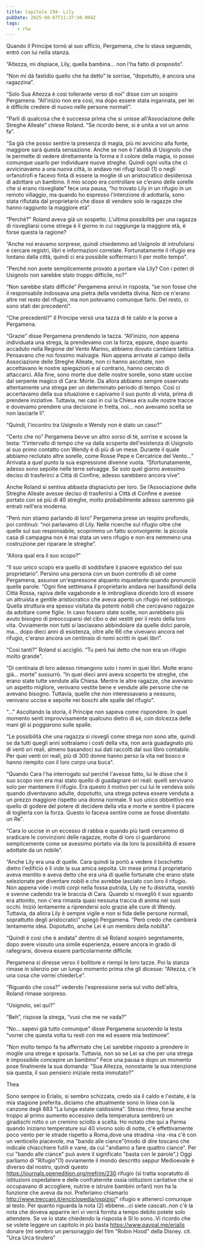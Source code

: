 ```yaml
---
title: Capitolo 194- Lily
pubDate: 2025-08-07T11:37:50.904Z
tags:
    - rtw
---
```



Quando il Principe tornò al suo ufficio, Pergamena, che lo stava seguendo, entrò con lui nella stanza.


“Altezza, mi dispiace, Lily, quella bambina… non l'ha fatto di proposito”.


“Non mi dà fastidio quello che ha detto” le sorrise, “dopotutto, è ancora una ragazzina”.


“Solo Sua Altezza è così tollerante verso di noi” disse con un sospiro Pergamena. “All'inizio non era così, ma dopo essere stata ingannata, per lei è difficile credere di nuovo nelle persone normali”.


“Parli di qualcosa che è successa prima che si unisse all'Associazione delle Streghe Alleate” chiese Roland. “Se ricordo bene, si è unita a voi un anno fa”.


“Sa già che posso sentire la presenza di magia, più mi avvicino alla fonte, maggiore sarà questa sensazione. Anche se non è l'abilità di Usignolo che le permette di vedere direttamente la forma e il colore della magia, io posso comunque usarlo per individuare nuove streghe. Quindi ogni volta che ci avvicinavamo a una nuova città, io andavo nei rifugi locali (1) o negli orfanotrofi e facevo finta di essere la moglie di un aristocratico desiderosa di adottare un bambino. Il mio scopo era controllare se c’erano delle sorelle che si erano risvegliate” fece una pausa, “ho trovato Lily in un rifugio in un remoto villaggio, ma quando ho espresso l'intenzione di adottarla, sono stata rifiutata dal proprietario che disse di vendere solo le ragazze che hanno raggiunto la maggiore età”.


“Perché?” Roland aveva già un sospetto. L'ultima possibilità per una ragazza di risvegliarsi come strega è il giorno in cui raggiunge la maggiore età, è forse questa la ragione?


“Anche noi eravamo sorprese, quindi chiedemmo ad Usignolo di intrufolarsi e cercare registri, libri e informazioni correlate. Fortunatamente il rifugio era lontano dalla città, quindi ci era possibile soffermarci lì per molto tempo".


“Perché non avete semplicemente provato a portare via Lily? Con i poteri di Usignolo non sarebbe stato troppo difficile, no?”


“Non sarebbe stato difficile” Pergamena annuì in risposta, “se non fosse che il responsabile indossava una pietra della vendetta divina. Non ce n'erano altre nel resto del rifugio, ma non potevamo comunque farlo. Del resto, ci sono stati dei precedenti”.


“Che precedenti?” Il Principe versò una tazza di tè caldo e la porse a Pergamena.


“Grazie” disse Pergamena prendendo la tazza. “All’inizio, non appena individuata una strega, la prendevamo con la forza, eppure, dopo quanto accaduto nella Regione del Vento Marino, abbiamo dovuto cambiare tattica. Pensavano che noi fossimo malvagie. Non appena arrivate al campo della Associazione delle Streghe Alleate, non ci hanno ascoltate, non accettavano le nostre spiegazioni e al contrario, hanno cercato di attaccarci. Alla fine, sono morte due delle nostre sorelle, sono state uccise dal serpente magico di Cara: Morte. Da allora abbiamo sempre osservato attentamente una strega per un determinato periodo di tempo. Così ci accertavamo della sua situazione e capivamo il suo punto di vista, prima di prendere iniziative. Tuttavia, nei casi in cui la Chiesa era sulle nostre tracce e dovevamo prendere una decisione in fretta, noi... non avevamo scelta se non lasciarle lì”.


“Quindi, l'incontro tra Usignolo e Wendy non è stato un caso?”


“Certo che no” Pergamena bevve un altro sorso di tè, sorrise e scosse la testa: “l'intervallo di tempo che va dalla scoperta dell'esistenza di Usignolo al suo primo contatto con Wendy è di più di un mese. Durante il quale abbiamo reclutato altre sorelle, come Rosse Pepe e Cercatrice del Vento…” Arrivata a quel punto la sua espressione divenne vuota. “Sfortunatamente, adesso sono sepolte nelle terre selvagge. Se solo quel giorno avessimo deciso di trasferirci a Città di Confine, adesso sarebbero ancora vive”.


Anche Roland si sentiva abbasta dispiaciuto per loro. Se l’Associazione delle Streghe Alleate avesse deciso di trasferirsi a Città di Confine e avesse portato con sé più di 40 streghe, molto probabilmente adesso saremmo già entrati nell'era moderna.


“Però non stiamo parlando di loro” Pergamena prese un respiro profondo, poi continuò: “noi parlavamo di Lily. Nelle ricerche sul rifugio oltre che quelle sul suo responsabile, scoprimmo un fatto sconvolgente: la piccola casa di campagna non è mai stata un vero rifugio e non era nemmeno una costruzione per riparare le streghe”.


“Allora qual era il suo scopo?”


“Il suo unico scopo era quello di soddisfare il piacere egoistico del suo proprietario”. Persino una persona con un buon controllo di sé come Pergamena, assunse un'espressone alquanto inquietante quando pronunciò quelle parole. “Ogni fine settimana il proprietario andava nei bassifondi della Città Rossa, rapiva delle vagabonde e le imbrogliava dicendo loro di essere un altruista e gentile aristocratico che aveva aperto un rifugio nel sobborgo. Quella struttura era spesso visitata da potenti nobili che cercavano ragazze da adottare come figlie. In caso fossero state scelte, non avrebbero più avuto bisogno di preoccuparsi del cibo o dei vestiti per il resto della loro vita. Ovviamente non tutti si lasciavano abbindolare da quelle dolci parole, ma... dopo dieci anni di esistenza, oltre alle 66 che vivevano ancora nel rifugio, c'erano ancora un centinaio di nomi scritti in quei libri”.


“Così tanti?” Roland si accigliò. “Tu però hai detto che non era un rifugio molto grande”.


“Di centinaia di loro adesso rimangono solo i nomi in quei libri. Molte erano già... morte” sussurrò. “In quei dieci anni aveva scoperto tre streghe, che erano state tutte vendute alla Chiesa. Mentre le altre ragazze, che avevano un aspetto migliore, venivano vestite bene e vendute alle persone che ne avevano bisogno. Tuttavia, quelle che non interessavano a nessuno, venivano uccise e sepolte nei boschi alle spalle del rifugio".


“…” Ascoltando la storia, il Principe non sapeva come rispondere. In quel momento sentì improvvisamente qualcuno dietro di sé, con dolcezza delle mani gli si poggiarono sulle spalle.


“Le possibilità che una ragazza si risvegli come strega non sono alte, quindi se da tutti quegli anni sottraiamo i costi della vita, non avrà guadagnato più di venti ori reali, almeno basandoci sui dati raccolti dal suo libro contabile. Per quei venti ori reali, più di 300 donne hanno perso la vita nel bosco e hanno riempito con il loro corpo una buca".


“Quando Cara l'ha interrogato sul perché l'avesse fatto, lui le disse che il suo scopo non era mai stato quello di guadagnare ori reali: quelli servivano solo per mantenere il rifugio. Era questo il motivo per cui lui le vendeva solo quando diventavano adulte, dopotutto, una strega poteva essere venduta a un prezzo maggiore rispetto una donna normale. Il suo unico obbiettivo era quello di godere del potere di decidere della vita e morte e sentire il piacere di toglierla con la forza. Questo lo faceva sentire come se fosse diventato un Re".


“Cara lo uccise in un eccesso di rabbia e quando più tardi cercammo di sradicare le convinzioni delle ragazze, molte di loro ci guardarono semplicemente come se avessimo portato via da loro la possibilità di essere adottate da un nobile”.


“Anche Lily era una di quelle. Cara quindi la portò a vedere il boschetto dietro l'edificio e lì vide la sua amica sepolta. Un mese prima il proprietario aveva mentito e aveva detto che era una di quelle fortunate che erano state selezionate per diventare nobili e che avrebbe lasciato con loro il rifugio. Non appena vide i molti corpi nella fossa putrida, Lily ne fu distrutta, vomitò e svenne cadendo tra le braccia di Cara. Quando si risvegliò il suo sguardo era attonito, non c'era rimasta quasi nessuna traccia di anima nei suoi occhi. Iniziò lentamente a riprendersi solo grazie alle cure di Wendy. Tuttavia, da allora Lily è sempre vigile e non si fida delle persone normali, soprattutto degli aristocratici” spiegò Pergamena. “Però credo che cambierà lentamente idea. Dopotutto, anche Lei è un membro della nobiltà”.


“Quindi è così che è andata” dentro di sé Roland sospirò segretamente, dopo avere vissuto una simile esperienza, essere ancora in grado di rallegrarsi, doveva essere particolarmente difficile.


Pergamena si diresse verso il bollitore e riempì le loro tazze. Poi la stanza rimase in silenzio per un lungo momento prima che gli dicesse: “Altezza, c'è una cosa che vorrei chiederLe".


“Riguardo che cosa?” vedendo l'espressione seria sul volto dell'altra, Roland rimase sorpreso.


“Usignolo, sei qui?”


“Beh”, rispose la strega, “vuoi che me ne vada?”


“No… sapevi già tutto comunque” disse Pergamena scuotendo la testa “vorrei che questa volta tu resti con me ed essere mia testimone”.


"Non molto tempo fa ha affermato che Lei sarebbe risposto a prendere in moglie una strega e sposarla. Tuttavia, non so se Lei sa che per una strega è impossibile concepire un bambino" Fece una pausa e dopo un momento pose finalmente la sua domanda: “Sua Altezza, nonostante la sua intenzione sia questa, il suo pensiero iniziale resta immutato?”




Thea






Sono sempre io Erialis, si sembro schizzata, credo sia il caldo e l'estate, è la mia stagione preferita..diciamo che attualmente sono in linea con la canzone degli 883 "La lunga estate caldissima".
Stesso ritmo, forse anche troppo al primo aumento eccessivo della temperatura sembrerò un giradischi rotto o un cremino sciolto a scelta. Ho notato che qui a Parma quando iniziano temperature sui 40 vivono solo di notte, c'è effettivamente poco vento per le strade rispetto a Roma,dove una stradina -ina -ina c'è con un venticello piacevole, ma "bando alle ciance"(modo di dire toscano che indicale chiacchiere futili e vane, da cui "andiamo a fare quattro ciance".
Per cui "bando alle ciance" può avere il significato "basta con le parole".) Oggi parliamo di "Rifugio"(1) ovviamente il mondo descritto seppur Medioevale è diverso dal nostro, quindi questo https://journals.openedition.org/mefrim/230 rifugio (si tratta sopratutto di istituzioni ospedaliere e delle confraternite ossia istituzioni caritative che si occupavano di accogliere, nutrire e istruire bambini orfani) non ha la funzione che aveva da noi. Preferiamo chiamarlo http://www.treccani.it/enciclopedia/ospizio/" rifugio e attenerci comunque al testo. Per quanto riguarda la nota (2) ebbene...ci siete cascati..non c'è la nota che doveva apparire ieri vi verrà fornita a tempo debito potete solo attendere. Se ve lo state chiedendo la risposta è SI lo sono..Vi ricordo che se volete leggere un capitolo in più basta https://www.paypal.me/erialis donare (mi sembro un personaggio del film "Robin Hood" della Disney. cit. "Urca Urca tirulero"
                                


                                



